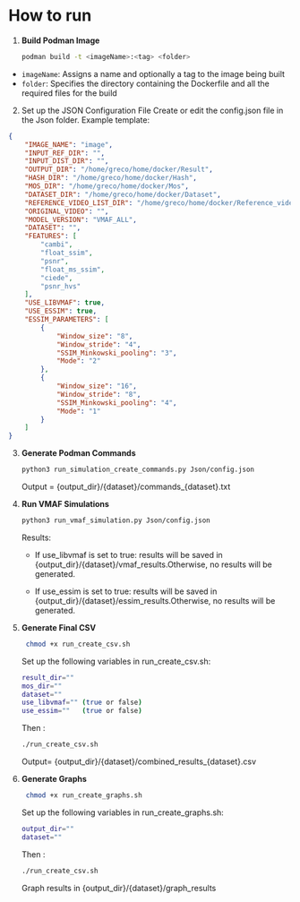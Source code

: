 # How to run

1. **Build Podman Image**  
   ```bash
   podman build -t <imageName>:<tag> <folder>   
    ```
- `imageName`:  Assigns a name and optionally a tag to the image being built
- `folder`: Specifies the directory containing the Dockerfile and all the required files for the build
  
2. Set up the JSON Configuration File
Create or edit the config.json file in the Json folder.
Example template:
```json
{
    "IMAGE_NAME": "image",
    "INPUT_REF_DIR": "",
    "INPUT_DIST_DIR": "",
    "OUTPUT_DIR": "/home/greco/home/docker/Result",
    "HASH_DIR": "/home/greco/home/docker/Hash",
    "MOS_DIR": "/home/greco/home/docker/Mos",
    "DATASET_DIR": "/home/greco/home/docker/Dataset",
    "REFERENCE_VIDEO_LIST_DIR": "/home/greco/home/docker/Reference_video_list_dir",
    "ORIGINAL_VIDEO": "",
    "MODEL_VERSION": "VMAF_ALL",
    "DATASET": "",
    "FEATURES": [
        "cambi",
        "float_ssim",
        "psnr",
        "float_ms_ssim",
        "ciede",
        "psnr_hvs"
    ],
    "USE_LIBVMAF": true,
    "USE_ESSIM": true,
    "ESSIM_PARAMETERS": [
        {
            "Window_size": "8",
            "Window_stride": "4",
            "SSIM_Minkowski_pooling": "3",
            "Mode": "2"
        },
        {
            "Window_size": "16",
            "Window_stride": "8",
            "SSIM_Minkowski_pooling": "4",
            "Mode": "1"
        }
    ]
}
```

3. **Generate Podman Commands**  
   ```bash
   python3 run_simulation_create_commands.py Json/config.json
   ```
   Output = {output_dir}/{dataset}/commands_{dataset}.txt

3. **Run VMAF Simulations** 
   ```bash
   python3 run_vmaf_simulation.py Json/config.json
   ```
   Results:

    - If use_libvmaf is set to true: results will be saved in {output_dir}/{dataset}/vmaf_results.Otherwise, no results will be generated.

    - If use_essim is set to true: results will be saved in {output_dir}/{dataset}/essim_results.Otherwise, no results will be generated.

4. **Generate Final CSV**  



   ```bash
    chmod +x run_create_csv.sh
   ```
    Set up the following variables in run_create_csv.sh:

    ```bash
    result_dir=""
    mos_dir=""
    dataset=""
    use_libvmaf="" (true or false)
    use_essim=""   (true or false)
    ```
    Then :
    ```bash
    ./run_create_csv.sh
    ```
   Output= {output_dir}/{dataset}/combined_results_{dataset}.csv


5. **Generate Graphs**  
   ```bash
    chmod +x run_create_graphs.sh
   ```
   Set up the following variables in run_create_graphs.sh:

    ```bash
    output_dir=""
    dataset=""
    ```
    Then :
    ```bash
    ./run_create_csv.sh
    ```
   Graph results in {output_dir}/{dataset}/graph_results
